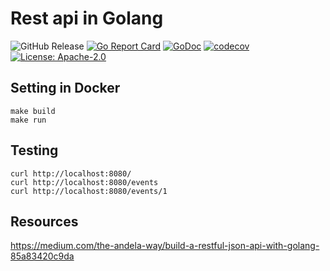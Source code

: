 # Rest api in Golang
![GitHub Release](https://img.shields.io/github/release/krol3/go_api_simple.svg?logo=github)
[![Go Report Card](https://goreportcard.com/badge/github.com/krol3/go_api_simple)](https://goreportcard.com/report/github.com/krol3/go_api_simple)
[![GoDoc](https://godoc.org/github.com/krol3/go_api_simple?status.svg)](https://godoc.org/github.com/krol3/go_api_simple)
[![codecov](https://codecov.io/gh/aquasecurity/trivy/branch/main/graph/badge.svg)](https://codecov.io/gh/aquasecurity/trivy)
[![License: Apache-2.0](https://img.shields.io/badge/License-Apache%202.0-blue.svg)](https://github.com/krol3/go_api_simple/blob/main/LICENSE)


## Setting in Docker

```
make build
make run
```

## Testing

```
curl http://localhost:8080/
curl http://localhost:8080/events
curl http://localhost:8080/events/1
```

## Resources

https://medium.com/the-andela-way/build-a-restful-json-api-with-golang-85a83420c9da
